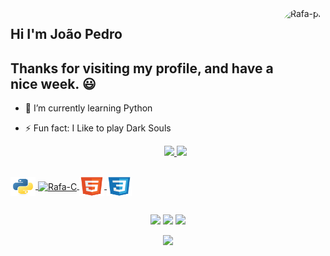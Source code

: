 <img align="right" alt="Rafa-pic" height="200" style="border-radius:50px;" src="https://cdn.discordapp.com/attachments/757370896469196884/906204919902638140/Vibe.gif">

## Hi  I'm João Pedro
## Thanks for visiting my profile, and have a nice week. 😃

- 🌱 I’m currently learning Python
- ⚡ Fun fact: I Like to play Dark Souls

  <div align="center">
  <a href="https://github.com/Jpedrosrt">
  <img height="170em" src="https://github-readme-stats.vercel.app/api?username=Jpedrosrt&show_icons=true&theme=dark&include_all_commits=true&count_private=true"/>
  <img height="170em" src="https://github-readme-stats.vercel.app/api/top-langs/?username=Jpedrosrt&layout=compact&langs_count=7&theme=dark"/>
</div>
  
  <div style="display: inline_block"><br>
  <img align="center" alt="Rafa-Python" height="30" width="40" src="https://raw.githubusercontent.com/devicons/devicon/master/icons/python/python-original.svg">
  <img align="center" alt="Rafa-C" height="30" width="40" src="https://cdn.jsdelivr.net/gh/devicons/devicon/icons/c/c-original.svg">
  <img align="center" alt="HTML" height="30" width="40" src="https://raw.githubusercontent.com/devicons/devicon/master/icons/html5/html5-original.svg">
  <img align="center" alt="CSS" height="30" width="40" src="https://raw.githubusercontent.com/devicons/devicon/master/icons/css3/css3-original.svg">
    
##
    
<div align = "center"> 
  <a href="https://www.instagram.com/jpedro.srt/" target="_blank"><img src="https://img.shields.io/badge/-Instagram-%23E4405F?style=for-the-badge&logo=instagram&logoColor=white" target="_blank"></a>
  <a href = "mailto:j0310pedro@gmail.com"><img src="https://img.shields.io/badge/-Gmail-%23333?style=for-the-badge&logo=gmail&logoColor=white" target="_blank"></a>
 <a href="https://twitter.com/Jpedsrt" target="_blank"><img src="https://img.shields.io/badge/Twitter-1DA1F2?style=for-the-badge&logo=twitter&logoColor=white" target="_blank"></a>    

![](https://visitor-badge.glitch.me/badge?page_id=Jpedrosrt.Jpedrosrt)
